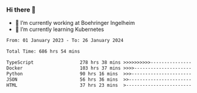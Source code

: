 ### Hi there 👋
- 🔭 I’m currently working at Boehringer Ingelheim
- 🌱 I’m currently learning Kubernetes

 
<!--START_SECTION:waka-->

```txt
From: 01 January 2023 - To: 26 January 2024

Total Time: 686 hrs 54 mins

TypeScript                 278 hrs 38 mins >>>>>>>>>>---------------   40.56 %
Docker                     103 hrs 37 mins >>>>---------------------   15.09 %
Python                     90 hrs 16 mins  >>>----------------------   13.14 %
JSON                       56 hrs 36 mins  >>-----------------------   08.24 %
HTML                       37 hrs 23 mins  >------------------------   05.44 %
```

<!--END_SECTION:waka-->

 
